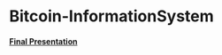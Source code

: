 # Bitcoin-InformationSystem
#### [Final Presentation](https://github.com/sr0020/Bitcoin-InformationSystem/blob/main/Result%20File/%EB%9D%BC%EC%A6%88%EB%B2%A0%EB%A6%AC%ED%8C%8C%EC%9D%B4%ED%99%9C%EC%9A%A9_%EB%B9%84%ED%8A%B8%EC%BD%94%EC%9D%B8_%EC%8B%9C%EC%84%B8%EC%95%8C%EB%A6%AC%EB%AF%B8(%EB%B0%9C%ED%91%9C%EC%9E%90%EB%A3%8C).pdf)
